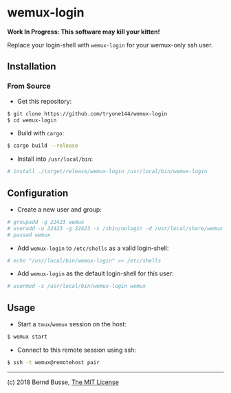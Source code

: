 wemux-login
===========

**Work In Progress: This software may kill your kitten!**

Replace your login-shell with `wemux-login` for your wemux-only ssh user.

## Installation

### From Source

- Get this repository:
```sh
$ git clone https://github.com/tryone144/wemux-login
$ cd wemux-login
```

- Build with `cargo`:
```sh
$ cargo build --release
```

- Install into `/usr/local/bin`:
```sh
# install ./target/release/wemux-login /usr/local/bin/wemux-login
```

## Configuration

- Create a new user and group:
```sh
# groupadd -g 22423 wemux
# useradd -u 22423 -g 22423 -s /sbin/nologin -d /usr/local/share/wemux -c 'WEMUX Remote User' -m -N -G wemux wemux
# passwd wemux
```

- Add `wemux-login` to `/etc/shells` as a valid login-shell:
```sh
# echo "/usr/local/bin/wemux-login" >> /etc/shells
```

- Add `wemux-login` as the default login-shell for this user:
```sh
# usermod -s /usr/local/bin/wemux-login wemux
```

## Usage

- Start a `tmux`/`wemux` session on the host:
```sh
$ wemux start
```

- Connect to this remote session using ssh:
```sh
$ ssh -t wemux@remotehost pair
```

---

(c) 2018 Bernd Busse, [The MIT License](./LICENSE)

